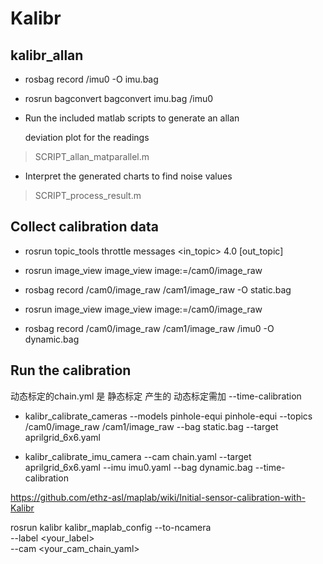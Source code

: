 # Kalibr

## kalibr_allan

* rosbag record /imu0 -O imu.bag

* rosrun bagconvert bagconvert imu.bag /imu0

* Run the included matlab scripts to generate an allan 

    deviation plot for the readings
> SCRIPT_allan_matparallel.m

* Interpret the generated charts to find noise values

> SCRIPT_process_result.m

## Collect calibration data

* rosrun topic_tools throttle messages <in_topic> 4.0 [out_topic]

* rosrun image_view image_view image:=/cam0/image_raw

* rosbag record /cam0/image_raw /cam1/image_raw -O static.bag

* rosrun image_view image_view image:=/cam0/image_raw

* rosbag record /cam0/image_raw /cam1/image_raw /imu0 -O dynamic.bag

## Run the calibration

动态标定的chain.yml 是 静态标定 产生的
动态标定需加 --time-calibration

* kalibr_calibrate_cameras --models pinhole-equi pinhole-equi --topics /cam0/image_raw /cam1/image_raw --bag static.bag --target aprilgrid_6x6.yaml

* kalibr_calibrate_imu_camera --cam chain.yaml --target aprilgrid_6x6.yaml --imu imu0.yaml --bag dynamic.bag --time-calibration


https://github.com/ethz-asl/maplab/wiki/Initial-sensor-calibration-with-Kalibr

rosrun kalibr kalibr_maplab_config --to-ncamera \
    --label <your_label> \
    --cam <your_cam_chain_yaml>
